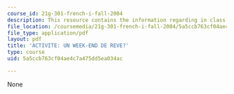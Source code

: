 ```yaml
---
course_id: 21g-301-french-i-fall-2004
description: This resource contains the information regarding in class activities.
file_location: /coursemedia/21g-301-french-i-fall-2004/5a5ccb763cf04ae4c7a475dd5ea034ac_MIT21G_301F04_ch3_ex2.pdf
file_type: application/pdf
layout: pdf
title: 'ACTIVITE: UN WEEK-END DE REVE?'
type: course
uid: 5a5ccb763cf04ae4c7a475dd5ea034ac

---
```

None